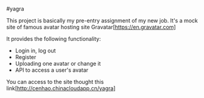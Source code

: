 #yagra

This project is basically my pre-entry assignment of my new job.
It's a mock site of famous avatar hosting site Gravatar[https://en.gravatar.com]

It provides the following functionality:
* Login in, log out
* Register
* Uploading one avatar or change it
* API to access a user's avatar

You can access to the site thought this link[http://cenhao.chinacloudapp.cn/yagra]
